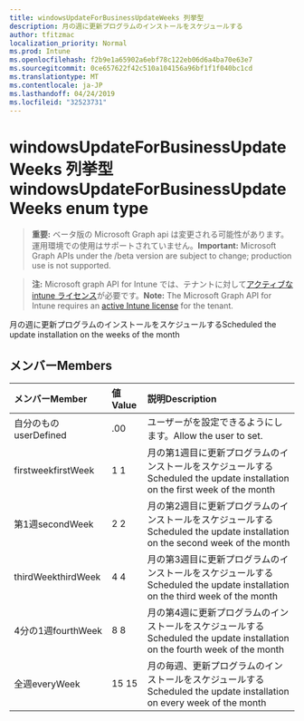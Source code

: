 ```yaml
---
title: windowsUpdateForBusinessUpdateWeeks 列挙型
description: 月の週に更新プログラムのインストールをスケジュールする
author: tfitzmac
localization_priority: Normal
ms.prod: Intune
ms.openlocfilehash: f2b9e1a65902a6ebf78c122eb06d6a4ba70e63e7
ms.sourcegitcommit: 0ce657622f42c510a104156a96bf1f1f040bc1cd
ms.translationtype: MT
ms.contentlocale: ja-JP
ms.lasthandoff: 04/24/2019
ms.locfileid: "32523731"
---
```

# <a name="windowsupdateforbusinessupdateweeks-enum-type"></a><span data-ttu-id="5d8a9-103">windowsUpdateForBusinessUpdateWeeks 列挙型</span><span class="sxs-lookup"><span data-stu-id="5d8a9-103">windowsUpdateForBusinessUpdateWeeks enum type</span></span>

> <span data-ttu-id="5d8a9-104">**重要:** ベータ版の Microsoft Graph api は変更される可能性があります。運用環境での使用はサポートされていません。</span><span class="sxs-lookup"><span data-stu-id="5d8a9-104">**Important:** Microsoft Graph APIs under the /beta version are subject to change; production use is not supported.</span></span>

> <span data-ttu-id="5d8a9-105">**注:** Microsoft graph API for Intune では、テナントに対して[アクティブな intune ライセンス](https://go.microsoft.com/fwlink/?linkid=839381)が必要です。</span><span class="sxs-lookup"><span data-stu-id="5d8a9-105">**Note:** The Microsoft Graph API for Intune requires an [active Intune license](https://go.microsoft.com/fwlink/?linkid=839381) for the tenant.</span></span>

<span data-ttu-id="5d8a9-106">月の週に更新プログラムのインストールをスケジュールする</span><span class="sxs-lookup"><span data-stu-id="5d8a9-106">Scheduled the update installation on the weeks of the month</span></span>

## <a name="members"></a><span data-ttu-id="5d8a9-107">メンバー</span><span class="sxs-lookup"><span data-stu-id="5d8a9-107">Members</span></span>
|<span data-ttu-id="5d8a9-108">メンバー</span><span class="sxs-lookup"><span data-stu-id="5d8a9-108">Member</span></span>|<span data-ttu-id="5d8a9-109">値</span><span class="sxs-lookup"><span data-stu-id="5d8a9-109">Value</span></span>|<span data-ttu-id="5d8a9-110">説明</span><span class="sxs-lookup"><span data-stu-id="5d8a9-110">Description</span></span>|
|:---|:---|:---|
|<span data-ttu-id="5d8a9-111">自分のもの</span><span class="sxs-lookup"><span data-stu-id="5d8a9-111">userDefined</span></span>|<span data-ttu-id="5d8a9-112">.0</span><span class="sxs-lookup"><span data-stu-id="5d8a9-112">0</span></span>|<span data-ttu-id="5d8a9-113">ユーザーがを設定できるようにします。</span><span class="sxs-lookup"><span data-stu-id="5d8a9-113">Allow the user to set.</span></span>|
|<span data-ttu-id="5d8a9-114">firstweek</span><span class="sxs-lookup"><span data-stu-id="5d8a9-114">firstWeek</span></span>|<span data-ttu-id="5d8a9-115">1 </span><span class="sxs-lookup"><span data-stu-id="5d8a9-115">1</span></span>|<span data-ttu-id="5d8a9-116">月の第1週目に更新プログラムのインストールをスケジュールする</span><span class="sxs-lookup"><span data-stu-id="5d8a9-116">Scheduled the update installation on the first week of the month</span></span>|
|<span data-ttu-id="5d8a9-117">第1週</span><span class="sxs-lookup"><span data-stu-id="5d8a9-117">secondWeek</span></span>|<span data-ttu-id="5d8a9-118">2 </span><span class="sxs-lookup"><span data-stu-id="5d8a9-118">2</span></span>|<span data-ttu-id="5d8a9-119">月の第2週目に更新プログラムのインストールをスケジュールする</span><span class="sxs-lookup"><span data-stu-id="5d8a9-119">Scheduled the update installation on the second week of the month</span></span>|
|<span data-ttu-id="5d8a9-120">thirdWeek</span><span class="sxs-lookup"><span data-stu-id="5d8a9-120">thirdWeek</span></span>|<span data-ttu-id="5d8a9-121">4 </span><span class="sxs-lookup"><span data-stu-id="5d8a9-121">4</span></span>|<span data-ttu-id="5d8a9-122">月の第3週目に更新プログラムのインストールをスケジュールする</span><span class="sxs-lookup"><span data-stu-id="5d8a9-122">Scheduled the update installation on the third week of the month</span></span>|
|<span data-ttu-id="5d8a9-123">4分の1週</span><span class="sxs-lookup"><span data-stu-id="5d8a9-123">fourthWeek</span></span>|<span data-ttu-id="5d8a9-124">8 </span><span class="sxs-lookup"><span data-stu-id="5d8a9-124">8</span></span>|<span data-ttu-id="5d8a9-125">月の第4週に更新プログラムのインストールをスケジュールする</span><span class="sxs-lookup"><span data-stu-id="5d8a9-125">Scheduled the update installation on the fourth week of the month</span></span>|
|<span data-ttu-id="5d8a9-126">全週</span><span class="sxs-lookup"><span data-stu-id="5d8a9-126">everyWeek</span></span>|<span data-ttu-id="5d8a9-127">15 </span><span class="sxs-lookup"><span data-stu-id="5d8a9-127">15</span></span>|<span data-ttu-id="5d8a9-128">月の毎週、更新プログラムのインストールをスケジュールする</span><span class="sxs-lookup"><span data-stu-id="5d8a9-128">Scheduled the update installation on every week of the month</span></span>|





